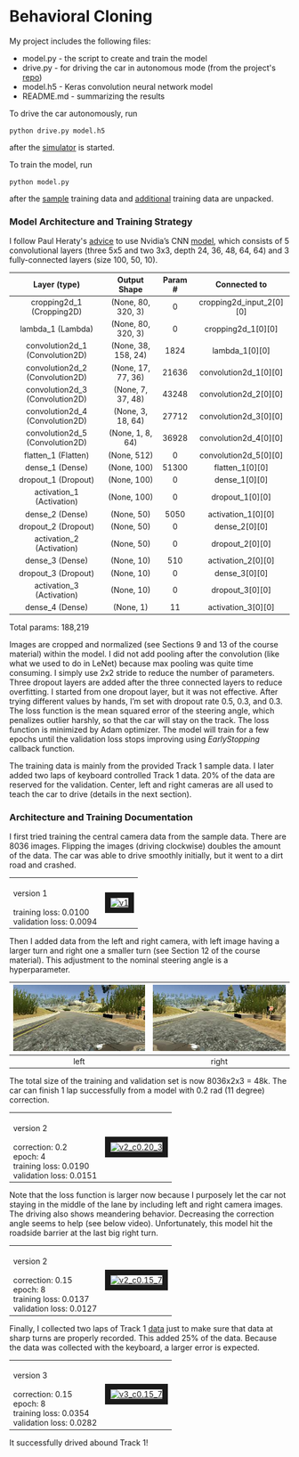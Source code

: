 # **Behavioral Cloning** 

My project includes the following files:
* model.py - the script to create and train the model
* drive.py - for driving the car in autonomous mode (from the project's [repo](https://github.com/udacity/CarND-Behavioral-Cloning-P3))
* model.h5 - Keras convolution neural network model
* README.md - summarizing the results

To drive the car autonomously, run 
```
python drive.py model.h5
```
after the [simulator](https://github.com/udacity/self-driving-car-sim) is started.

To train the model, run
```
python model.py
```
after the [sample](https://d17h27t6h515a5.cloudfront.net/topher/2016/December/584f6edd_data/data.zip) training data and [additional](http://web.ics.purdue.edu/~epeng/test2.tgz) training data are unpacked. 

### Model Architecture and Training Strategy

I follow Paul Heraty's [advice](https://slack-files.com/T2HQV035L-F50B85JSX-7d8737aeeb) to use Nvidia’s CNN [model](https://arxiv.org/pdf/1604.07316v1.pdf), which consists of 5 convolutional layers (three 5x5 and two 3x3, depth 24, 36, 48, 64, 64) and 3 fully-connected layers (size 100, 50, 10).

| Layer (type)                    | Output Shape         | Param #    | Connected to            |       
|:-------------------------------:|:--------------------:|:----------:|:-----------------------:|
| cropping2d_1 (Cropping2D)       | (None, 80, 320, 3)   | 0          | cropping2d_input_2[0][0]|
| lambda_1 (Lambda)               | (None, 80, 320, 3)   | 0          | cropping2d_1[0][0]      |
| convolution2d_1 (Convolution2D) | (None, 38, 158, 24)  | 1824       | lambda_1[0][0]          |
| convolution2d_2 (Convolution2D) | (None, 17, 77, 36)   | 21636      | convolution2d_1[0][0]   |   
| convolution2d_3 (Convolution2D) | (None, 7, 37, 48)    | 43248      | convolution2d_2[0][0]   |   
| convolution2d_4 (Convolution2D) | (None, 3, 18, 64)    | 27712      | convolution2d_3[0][0]   |   
| convolution2d_5 (Convolution2D) | (None, 1, 8, 64)     | 36928      | convolution2d_4[0][0]   |   
| flatten_1 (Flatten)             | (None, 512)          | 0          | convolution2d_5[0][0]   |
| dense_1 (Dense)                 | (None, 100)          | 51300      | flatten_1[0][0]         |   
| dropout_1 (Dropout)             | (None, 100)          | 0          | dense_1[0][0]           |   
| activation_1 (Activation)       | (None, 100)          | 0          | dropout_1[0][0]         |   
| dense_2 (Dense)                 | (None, 50)           | 5050       | activation_1[0][0]      |   
| dropout_2 (Dropout)             | (None, 50)           | 0          | dense_2[0][0]           |   
| activation_2 (Activation)       | (None, 50)           | 0          | dropout_2[0][0]         |   
| dense_3 (Dense)                 | (None, 10)           | 510        | activation_2[0][0]      |   
| dropout_3 (Dropout)             | (None, 10)           | 0          | dense_3[0][0]           |   
| activation_3 (Activation)       | (None, 10)           | 0          | dropout_3[0][0]         |   
| dense_4 (Dense)                 | (None, 1)            | 11         | activation_3[0][0]      |   

Total params: 188,219

Images are cropped and normalized (see Sections 9 and 13 of the course material) within the model. I did not add pooling after the convolution (like what we used to do in LeNet) because max pooling was quite time consuming.  I simply use 2x2 stride to reduce the number of parameters. Three dropout layers are added after the three connected layers to reduce overfitting. I started from one dropout layer, but it was not effective. After trying different values by hands, I’m set with dropout rate 0.5, 0.3, and 0.3. The loss function is the mean squared error of the steering angle, which penalizes outlier harshly, so that the car will stay on the track. The loss function is minimized by Adam optimizer. The model will train for a few epochs until the validation loss stops improving using _EarlyStopping_ callback function.

The training data is mainly from the provided Track 1 sample data. I later added two laps of keyboard controlled Track 1 data.  20% of the data are reserved for the validation. Center, left and right cameras are all used to teach the car to drive (details in the next section). 


### Architecture and Training Documentation
I first tried training the central camera data from the sample data. There are 8036 images. Flipping the images (driving clockwise) doubles the amount of the data. The car was able to drive smoothly initially, but it went to a dirt road and crashed.

<table>
  <tr>
    <td><br>version 1</br><br>training loss: 0.0100</br>validation loss: 0.0094</td>
    <td><a href="http://www.youtube.com/watch?feature=player_embedded&v=j5pJNoAC-38" target="_blank"><img src="http://img.youtube.com/vi/j5pJNoAC-38/0.jpg" alt="v1" width="240" height="160" border="10" /></a></td>
  </tr>
</table>

Then I added data from the left and right camera, with left image having a larger turn and right one a smaller turn (see Section 12 of the course material). This adjustment to the nominal steering angle is a hyperparameter.

|![alt text](./images/left_2017_07_23_21_04_53_561.jpg "left")|![alt text](./images/right_2017_07_23_21_04_53_561.jpg "right")|
|:---:|:---:|
|left|right|

The total size of the training and validation set is now 8036x2x3 = 48k. The car can finish 1 lap successfully from a model with 0.2 rad (11 degree) correction. 

<table>
  <tr>
    <td><br>version 2<br><br>correction: 0.2<br>epoch: 4<br>training loss: 0.0190<br>validation loss: 0.0151</td> 
  <td><a href="http://www.youtube.com/watch?feature=player_embedded&v=tY1NqwFFQC0" target="_blank"><img src="http://img.youtube.com/vi/tY1NqwFFQC0/0.jpg" alt="v2_c0.20_3" width="240" height="160" border="10" /></a></td>
</tr>
</table>

Note that the loss function is larger now because I purposely let the car not staying in the middle of the lane by including left and right camera images. The driving also shows meandering behavior. Decreasing the correction angle seems to help (see below video). Unfortunately, this model hit the roadside barrier at the last big right turn. 

<table>
  <tr>
    <td><br>version 2<br><br>correction: 0.15<br>epoch: 8<br>training loss: 0.0137<br>validation loss: 0.0127</td>    
    <td><a href="http://www.youtube.com/watch?feature=player_embedded&v=7eGYfVB5oB8" target="_blank"><img src="http://img.youtube.com/vi/7eGYfVB5oB8/0.jpg" alt="v2_c0.15_7" width="240" height="160" border="10" /></a></td>
  </tr>
</table>

Finally, I collected two laps of Track 1 [data](http://web.ics.purdue.edu/~epeng/test2.tgz) just to make sure that data at sharp turns are properly recorded. This added 25% of the data. Because the data was collected with the keyboard, a larger error is expected.

<table>
  <tr>
    <td><br>version 3<br><br>correction: 0.15<br>epoch: 8<br>training loss: 0.0354<br>validation loss: 0.0282</td>    
    <td><a href="http://www.youtube.com/watch?feature=player_embedded&v=in-UAMa_PQQ" target="_blank"><img src="http://img.youtube.com/vi/in-UAMa_PQQ/0.jpg" alt="v3_c0.15_7" width="240" height="160" border="10" /></a></td>
</tr>
</table>
It successfully drived abound Track 1!









